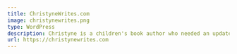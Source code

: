 ```yaml
---
title: ChristyneWrites.com
image: christynewrites.png
type: WordPress
description: Christyne is a children's book author who needed an update to her existing WordPress website.  Customizations were made to her existing theme by use of a custom plugin.
url: https://christynewrites.com
---
```

